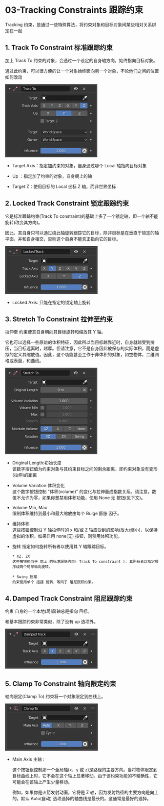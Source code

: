 # 03-Tracking Constraints 跟踪约束

Tracking 约束，是通过一些特殊算法，将约束对象和目标对象间某些相对关系绑定在一起

## 1. Track To Constraint 标准跟踪约束

加上 Track To 约束的对象，会通过一个设定的自身轴方向，始终指向目标对象。

通过此约束，可以很方便的让一个对象始终面向另一个对象，不论他们之间的位置如何改动

![](../../../imgs/animation_constraints_tracking_track-to_panel.png)

- Target Axis：指定加约束的对象，自身通过哪个 Local 轴指向目标对象

- Up ：指定加了约束的对象，自身朝上的轴

- Target Z：使用目标的 Local 坐标 Z 轴，而非世界坐标

## 2. Locked Track Constraint 锁定跟踪约束

它是标准跟踪约束(Track To constraint)的基础上多了一个锁定轴，即一个轴不能旋转(改变其方向)。

因此，其自身只可以通过绕此轴旋转跟踪它的目标，除非目标是在垂直于锁定的轴平面，并和自身相交，否则这个自身不能真正指向它的目标。

![](../../../imgs/animation_constraints_tracking_locked-track_panel.png)

- Locked Axis: 只能在指定的锁定轴上旋转

## 3. Stretch To Constraint 拉伸至约束

拉伸至 约束使其自身朝向其目标旋转和缩放其 Y 轴。

它也可以选择一些原始的体积特征，因此所以当目标越靠近时，自身就越受到挤压，当目标远离时，越厚。但请注意，它不是自身因此被保存的实际体积，而是虚拟的定义其缩放值。因此，这个功能甚至工作于非体积的对象，如空物体，二维网格或表面，和曲线。

![](../../../imgs/animation_constraints_tracking_stretch-to_panel.png)

- Original Length:初始长度  
  该数字按钮值为约束对象与其约束目标之间的剩余距离，即约束对象没有变形(拉伸)的距离

- Volume Variation 体积变化  
  这个数字按钮控制 "体积(volume)" 的变化与拉伸量成指数关系。请注意，数值不允许为零，如果你想禁用体积功能，使用 None 无 按钮(见下文)。

- Volume Min, Max  
  限制体积维持到最小和最大缩放由每个 Bulge 膨胀 因子。

- 维持体积  
  这些按钮控制沿 Y 轴拉伸时的 x 和/或 Z 轴应受到的影响(放大/缩小)，以保持虚拟的体积。如果启用 none(无) 按钮，则禁用体积功能。

- 旋转
  指定如何旋转所有者以使用其 Y 轴跟踪目标。

      * XZ, ZX
      这些按钮相当于 向上 的标准跟随约束( Track To constraint ): 其所有者以指定顺序绕两个局部轴向旋转。

      * Swing 摇摆
      约束使用单个 摇摆 旋转，等同于 阻尼跟踪约束。

## 4. Damped Track Constraint 阻尼跟踪约束

约束 自身的一个本地(局部)轴总是指向 目标。

和基本跟踪约束非常类似，除了没有 up 选项外。

![](../../../imgs/animation_constraints_tracking_damped-track_panel.png)

## 5. Clamp To Constraint 轴向限定约束

轴向限定(Clamp To) 约束将一个对象限定到曲线上。

![](../../../imgs/animation_constraints_tracking_clamp-to_panel.png)

- Main Axis 主轴 :

  这个按钮组控制那一个全局轴(x，y 或 z)是路径的主要方向。当将物体限定到目标曲线上时，它不会在这个轴上显著移动。由于该约束功能的不精确性，它可能会在该轴上产生少量移动。

  例如，如果你是火箭发射动画，它将是 Z 轴，因为发射路径的主要方向是向上的。默认 Auto(自动) 选项选择的轴曲线是最长的。这通常是最好的选择。
